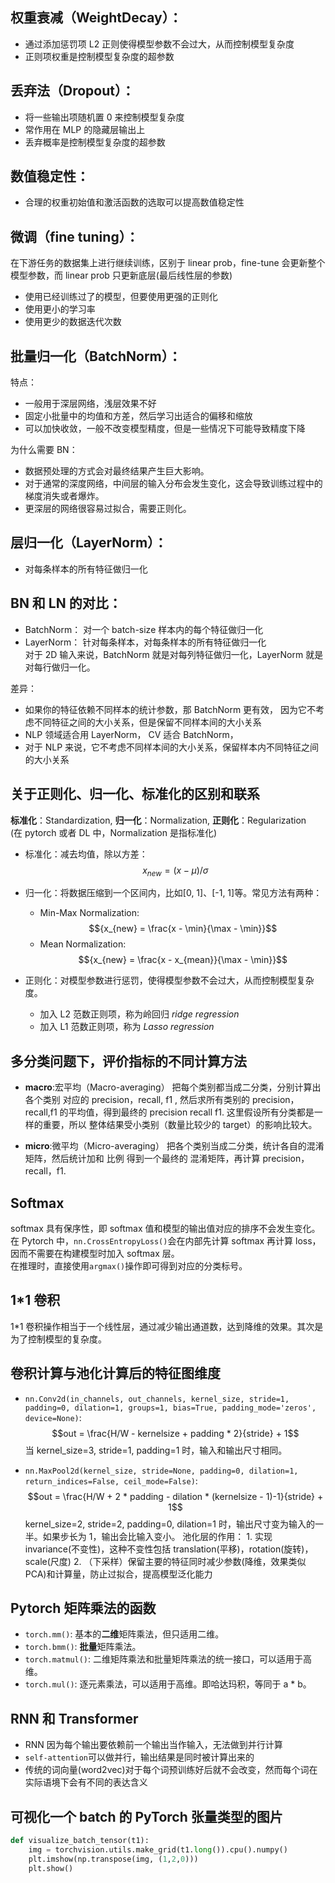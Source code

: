 ## 权重衰减（WeightDecay）：

- 通过添加惩罚项 L2 正则使得模型参数不会过大，从而控制模型复杂度
- 正则项权重是控制模型复杂度的超参数

## 丢弃法（Dropout）：

- 将一些输出项随机置 0 来控制模型复杂度
- 常作用在 MLP 的隐藏层输出上
- 丢弃概率是控制模型复杂度的超参数

## 数值稳定性：

- 合理的权重初始值和激活函数的选取可以提高数值稳定性

## 微调（fine tuning）：

在下游任务的数据集上进行继续训练，区别于 linear prob，fine-tune 会更新整个模型参数，而 linear prob 只更新底层(最后线性层的参数)

- 使用已经训练过了的模型，但要使用更强的正则化
- 使用更小的学习率
- 使用更少的数据迭代次数

## 批量归一化（BatchNorm）：

特点：

- 一般用于深层网络，浅层效果不好
- 固定小批量中的均值和方差，然后学习出适合的偏移和缩放
- 可以加快收敛，一般不改变模型精度，但是一些情况下可能导致精度下降

为什么需要 BN：

- 数据预处理的方式会对最终结果产生巨大影响。
- 对于通常的深度网络，中间层的输入分布会发生变化，这会导致训练过程中的梯度消失或者爆炸。
- 更深层的网络很容易过拟合，需要正则化。

## 层归一化（LayerNorm）：

- 对每条样本的所有特征做归一化

## BN 和 LN 的对比：

- BatchNorm： 对一个 batch-size 样本内的每个特征做归一化
- LayerNorm： 针对每条样本，对每条样本的所有特征做归一化  
  对于 2D 输入来说，BatchNorm 就是对每列特征做归一化，LayerNorm 就是对每行做归一化。

差异：

- 如果你的特征依赖不同样本的统计参数，那 BatchNorm 更有效， 因为它不考虑不同特征之间的大小关系，但是保留不同样本间的大小关系
- NLP 领域适合用 LayerNorm， CV 适合 BatchNorm，
- 对于 NLP 来说，它不考虑不同样本间的大小关系，保留样本内不同特征之间的大小关系

## 关于正则化、归一化、标准化的区别和联系

**标准化**：Standardization, **归一化**：Normalization, **正则化**：Regularization  
(在 pytorch 或者 DL 中，Normalization 是指标准化)

- 标准化：减去均值，除以方差：
  $${x_{new} = (x - \mu) / \sigma}$$

- 归一化：将数据压缩到一个区间内，比如[0, 1]、[-1, 1]等。常见方法有两种：

  - Min-Max Normalization:
    $${x_{new} = \frac{x - \min}{\max - \min}}$$
  - Mean Normalization:
    $${x_{new} = \frac{x - x_{mean}}{\max - \min}}$$

- 正则化：对模型参数进行惩罚，使得模型参数不会过大，从而控制模型复杂度。
  - 加入 L2 范数正则项，称为岭回归 _ridge regression_
  - 加入 L1 范数正则项，称为 _Lasso regression_

## 多分类问题下，评价指标的不同计算方法

- **macro**:宏平均（Macro-averaging）
  把每个类别都当成二分类，分别计算出各个类别 对应的 precision，recall, f1 , 然后求所有类别的 precision，recall,f1 的平均值，得到最终的 precision recall f1. 这里假设所有分类都是一样的重要，所以 整体结果受小类别（数量比较少的 target）的影响比较大。

- **micro**:微平均（Micro-averaging）
  把各个类别当成二分类，统计各自的混淆矩阵，然后统计加和 比例 得到一个最终的 混淆矩阵，再计算 precision，recall，f1.

## Softmax

softmax 具有保序性，即 softmax 值和模型的输出值对应的排序不会发生变化。
在 Pytorch 中，`nn.CrossEntropyLoss()`会在内部先计算 softmax 再计算 loss，因而不需要在构建模型时加入 softmax 层。  
在推理时，直接使用`argmax()`操作即可得到对应的分类标号。

## 1\*1 卷积

1\*1 卷积操作相当于一个线性层，通过减少输出通道数，达到降维的效果。其次是为了控制模型的复杂度。

## 卷积计算与池化计算后的特征图维度

- `nn.Conv2d(in_channels, out_channels, kernel_size, stride=1, padding=0, dilation=1, groups=1, bias=True, padding_mode='zeros', device=None)`:
  $$out = \frac{H/W - kernelsize + padding * 2}{stride}  + 1$$
  当 kernel_size=3, stride=1, padding=1 时，输入和输出尺寸相同。

- `nn.MaxPool2d(kernel_size, stride=None, padding=0, dilation=1, return_indices=False, ceil_mode=False)`:
  $$out = \frac{H/W + 2 * padding - dilation * (kernelsize - 1)-1}{stride}  + 1$$
  kernel_size=2, stride=2, padding=0, dilation=1 时，输出尺寸变为输入的一半。如果步长为 1，输出会比输入变小。
  池化层的作用： 1. 实现 invariance(不变性)，这种不变性包括 translation(平移)，rotation(旋转)，scale(尺度) 2. （下采样）保留主要的特征同时减少参数(降维，效果类似 PCA)和计算量，防止过拟合，提高模型泛化能力

## Pytorch 矩阵乘法的函数

- `torch.mm()`: 基本的**二维**矩阵乘法，但只适用二维。
- `torch.bmm()`: **批量**矩阵乘法。
- `torch.matmul()`: 二维矩阵乘法和批量矩阵乘法的统一接口，可以适用于高维。
- `torch.mul()`: 逐元素乘法，可以适用于高维。即哈达玛积，等同于 a \* b。

## RNN 和 Transformer

- RNN 因为每个输出要依赖前一个输出当作输入，无法做到并行计算
- `self-attention`可以做并行，输出结果是同时被计算出来的
- 传统的词向量(word2vec)对于每个词预训练好后就不会改变，然而每个词在实际语境下会有不同的表达含义

## 可视化一个 batch 的 PyTorch 张量类型的图片

```python
def visualize_batch_tensor(t1):
    img = torchvision.utils.make_grid(t1.long()).cpu().numpy()
    plt.imshow(np.transpose(img, (1,2,0)))
    plt.show()
```
